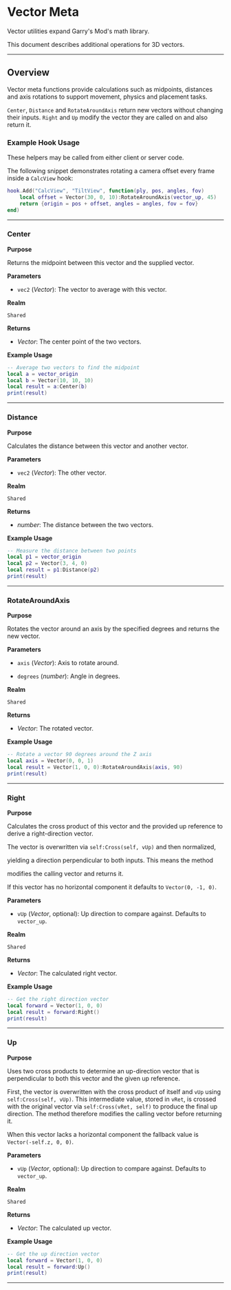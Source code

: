 # Vector Meta

Vector utilities expand Garry's Mod's math library.

This document describes additional operations for 3D vectors.

---

## Overview

Vector meta functions provide calculations such as midpoints, distances and axis rotations to support movement, physics and placement tasks.

`Center`, `Distance` and `RotateAroundAxis` return new vectors without changing their inputs. `Right` and `Up` modify the vector they are called on and also return it.

### Example Hook Usage

These helpers may be called from either client or server code.

The following snippet demonstrates rotating a camera offset every frame inside a `CalcView` hook:

```lua
hook.Add("CalcView", "TiltView", function(ply, pos, angles, fov)
    local offset = Vector(30, 0, 10):RotateAroundAxis(vector_up, 45)
    return {origin = pos + offset, angles = angles, fov = fov}
end)
```
---

### Center

**Purpose**

Returns the midpoint between this vector and the supplied vector.

**Parameters**

* `vec2` (*Vector*): The vector to average with this vector.

**Realm**

`Shared`

**Returns**

* *Vector*: The center point of the two vectors.

**Example Usage**

```lua
-- Average two vectors to find the midpoint
local a = vector_origin
local b = Vector(10, 10, 10)
local result = a:Center(b)
print(result)
```
---

### Distance

**Purpose**

Calculates the distance between this vector and another vector.

**Parameters**

* `vec2` (*Vector*): The other vector.

**Realm**

`Shared`

**Returns**

* *number*: The distance between the two vectors.

**Example Usage**

```lua
-- Measure the distance between two points
local p1 = vector_origin
local p2 = Vector(3, 4, 0)
local result = p1:Distance(p2)
print(result)
```
---

### RotateAroundAxis

**Purpose**

Rotates the vector around an axis by the specified degrees and returns the new vector.

**Parameters**

* `axis` (*Vector*): Axis to rotate around.

* `degrees` (*number*): Angle in degrees.

**Realm**

`Shared`

**Returns**

* *Vector*: The rotated vector.

**Example Usage**

```lua
-- Rotate a vector 90 degrees around the Z axis
local axis = Vector(0, 0, 1)
local result = Vector(1, 0, 0):RotateAroundAxis(axis, 90)
print(result)
```
---

### Right

**Purpose**

Calculates the cross product of this vector and the provided up reference to derive a right-direction vector.

The vector is overwritten via `self:Cross(self, vUp)` and then normalized,

yielding a direction perpendicular to both inputs. This means the method

modifies the calling vector and returns it.

If this vector has no horizontal component it defaults to `Vector(0, -1, 0)`.

**Parameters**

* `vUp` (*Vector*, optional): Up direction to compare against. Defaults to `vector_up`.

**Realm**

`Shared`

**Returns**

* *Vector*: The calculated right vector.

**Example Usage**

```lua
-- Get the right direction vector
local forward = Vector(1, 0, 0)
local result = forward:Right()
print(result)
```
---

### Up

**Purpose**

Uses two cross products to determine an up-direction vector that is perpendicular to both this vector and the given up reference.

First, the vector is overwritten with the cross product of itself and `vUp` using `self:Cross(self, vUp)`. This intermediate value, stored in `vRet`, is crossed with the original vector via `self:Cross(vRet, self)` to produce the final up direction. The method therefore modifies the calling vector before returning it.

When this vector lacks a horizontal component the fallback value is `Vector(-self.z, 0, 0)`.

**Parameters**

* `vUp` (*Vector*, optional): Up direction to compare against. Defaults to `vector_up`.

**Realm**

`Shared`

**Returns**

* *Vector*: The calculated up vector.

**Example Usage**

```lua
-- Get the up direction vector
local forward = Vector(1, 0, 0)
local result = forward:Up()
print(result)
```
---

